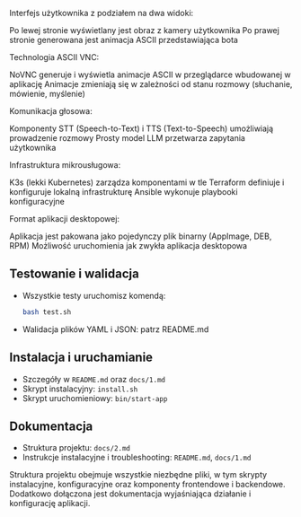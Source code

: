 Interfejs użytkownika z podziałem na dwa widoki:

Po lewej stronie wyświetlany jest obraz z kamery użytkownika
Po prawej stronie generowana jest animacja ASCII przedstawiająca bota


Technologia ASCII VNC:

NoVNC generuje i wyświetla animacje ASCII w przeglądarce wbudowanej w aplikację
Animacje zmieniają się w zależności od stanu rozmowy (słuchanie, mówienie, myślenie)


Komunikacja głosowa:

Komponenty STT (Speech-to-Text) i TTS (Text-to-Speech) umożliwiają prowadzenie rozmowy
Prosty model LLM przetwarza zapytania użytkownika


Infrastruktura mikrousługowa:

K3s (lekki Kubernetes) zarządza komponentami w tle
Terraform definiuje i konfiguruje lokalną infrastrukturę
Ansible wykonuje playbooki konfiguracyjne


Format aplikacji desktopowej:

Aplikacja jest pakowana jako pojedynczy plik binarny (AppImage, DEB, RPM)
Możliwość uruchomienia jak zwykła aplikacja desktopowa



## Testowanie i walidacja

- Wszystkie testy uruchomisz komendą:
  ```sh
  bash test.sh
  ```
- Walidacja plików YAML i JSON: patrz README.md

## Instalacja i uruchamianie

- Szczegóły w `README.md` oraz `docs/1.md`
- Skrypt instalacyjny: `install.sh`
- Skrypt uruchomieniowy: `bin/start-app`

## Dokumentacja

- Struktura projektu: `docs/2.md`
- Instrukcje instalacyjne i troubleshooting: `README.md`, `docs/1.md`

Struktura projektu obejmuje wszystkie niezbędne pliki, w tym skrypty instalacyjne, konfiguracyjne oraz komponenty frontendowe i backendowe. Dodatkowo dołączona jest dokumentacja wyjaśniająca działanie i konfigurację aplikacji.